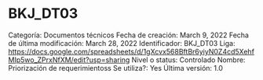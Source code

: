 # BKJ_DT03

Categoría: Documentos técnicos
Fecha de creación: March 9, 2022
Fecha de última modificación: March 28, 2022
Identificador: BKJ_DT03
Liga: https://docs.google.com/spreadsheets/d/1gXcvx568BftBr6yiyN0Z4cd5XehfMIp5wo_ZPrxNfXM/edit?usp=sharing
Nivel o status: Controlado
Nombre: Priorización de requerimientoss
Se utiliza?: Yes
Última versión: 1.0